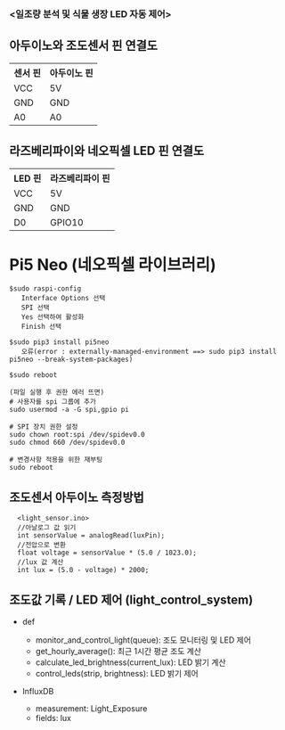 ### <일조량 분석 및 식물 생장 LED 자동 제어>

## 아두이노와 조도센서 핀 연결도
<table>
 <tr>
   <th>센서 핀</th>
   <th>아두이노 핀</th>
 </tr>
 <tr>
   <td>VCC</td>
   <td>5V</td>
 </tr>
 <tr>
   <td>GND</td>
   <td>GND</td>
 </tr>
 <tr>
   <td>A0</td>
   <td>A0</td>
 </tr>
</table>


## 라즈베리파이와 네오픽셀 LED 핀 연결도
<table>
 <tr>
   <th>LED 핀</th>
   <th>라즈베리파이 핀</th>
 </tr>
 <tr>
   <td>VCC</td>
   <td>5V</td>
 </tr>
 <tr>
   <td>GND</td>
   <td>GND</td>
 </tr>
 <tr>
   <td>D0</td>
   <td>GPIO10</td>
 </tr>
</table>

# Pi5 Neo (네오픽셀 라이브러리)
```
$sudo raspi-config
   Interface Options 선택
   SPI 선택
   Yes 선택하여 활성화
   Finish 선택

$sudo pip3 install pi5neo 
   오류(error : externally-managed-environment ==> sudo pip3 install pi5neo --break-system-packages)

$sudo reboot

(파일 실행 후 권한 에러 뜨면)
# 사용자를 spi 그룹에 추가
sudo usermod -a -G spi,gpio pi

# SPI 장치 권한 설정
sudo chown root:spi /dev/spidev0.0
sudo chmod 660 /dev/spidev0.0

# 변경사항 적용을 위한 재부팅
sudo reboot
```

## 조도센서 아두이노 측정방법 
```
  <light_sensor.ino>
  //아날로그 값 읽기
  int sensorValue = analogRead(luxPin);
  //전압으로 변환
  float voltage = sensorValue * (5.0 / 1023.0);
  //lux 값 계산
  int lux = (5.0 - voltage) * 2000;
```

## 조도값 기록 / LED 제어 (light_control_system)
- def
   - monitor_and_control_light(queue): 조도 모니터링 및 LED 제어
   - get_hourly_average(): 최근 1시간 평균 조도 계산
   - calculate_led_brightness(current_lux): LED 밝기 계산
   - control_leds(strip, brightness): LED 밝기 제어

- InfluxDB
   - measurement: Light_Exposure
   - fields: lux


